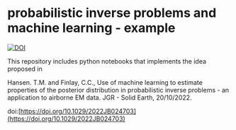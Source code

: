 # probabilistic inverse problems and machine learning - example

[![DOI](https://zenodo.org/badge/381701315.svg)](https://zenodo.org/badge/latestdoi/381701315)


This repository includes python notebooks that implements the idea proposed in 

Hansen. T.M. and Finlay, C.C., Use of machine learning to estimate properties of the posterior distribution in probabilistic inverse problems - an application to airborne EM data. JGR - Solid Earth,  20/10/2022.

doi:[https://doi.org/10.1029/2022JB024703](https://doi.org/10.1029/2022JB024703)


